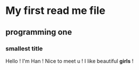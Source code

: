 # My first read me file 
## programming one
### smallest title 

Hello ! I'm Han ! Nice to meet u ! I like beautiful **girls** !
